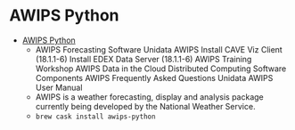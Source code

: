 # AWIPS Python
- [AWIPS Python](https://www.unidata.ucar.edu/software/awips2/)
  -  AWIPS Forecasting Software Unidata AWIPS Install CAVE Viz Client (18.1.1-6) Install EDEX Data Server (18.1.1-6) AWIPS Training Workshop AWIPS Data in the Cloud Distributed Computing Software Components AWIPS Frequently Asked Questions Unidata AWIPS User Manual
  - AWIPS is a weather forecasting, display and analysis package currently being developed by the National Weather Service.
  - `brew cask install awips-python`
